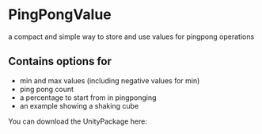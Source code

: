 # PingPongValue 

a compact and simple way to store and use values for pingpong operations

## Contains options for

- min and max values (including negative values for min)
- ping pong count 
- a percentage to start from in pingponging
- an example showing a shaking cube

You can download the UnityPackage here: 

